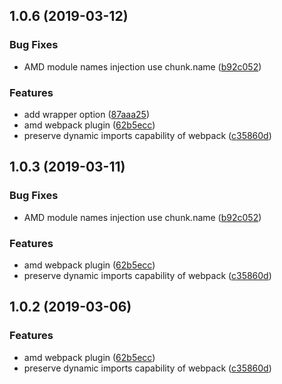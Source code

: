 ## 1.0.6 (2019-03-12)


### Bug Fixes

* AMD module names injection use chunk.name ([b92c052](https://github.com/somewind/amd-webpack-plugin/commit/b92c052))


### Features

* add wrapper option ([87aaa25](https://github.com/somewind/amd-webpack-plugin/commit/87aaa25))
* amd webpack plugin ([62b5ecc](https://github.com/somewind/amd-webpack-plugin/commit/62b5ecc))
* preserve dynamic imports capability of webpack ([c35860d](https://github.com/somewind/amd-webpack-plugin/commit/c35860d))



## 1.0.3 (2019-03-11)


### Bug Fixes

* AMD module names injection use chunk.name ([b92c052](https://github.com/somewind/amd-webpack-plugin/commit/b92c052))


### Features

* amd webpack plugin ([62b5ecc](https://github.com/somewind/amd-webpack-plugin/commit/62b5ecc))
* preserve dynamic imports capability of webpack ([c35860d](https://github.com/somewind/amd-webpack-plugin/commit/c35860d))



## 1.0.2 (2019-03-06)


### Features

* amd webpack plugin ([62b5ecc](https://github.com/somewind/amd-webpack-plugin/commit/62b5ecc))
* preserve dynamic imports capability of webpack ([c35860d](https://github.com/somewind/amd-webpack-plugin/commit/c35860d))



